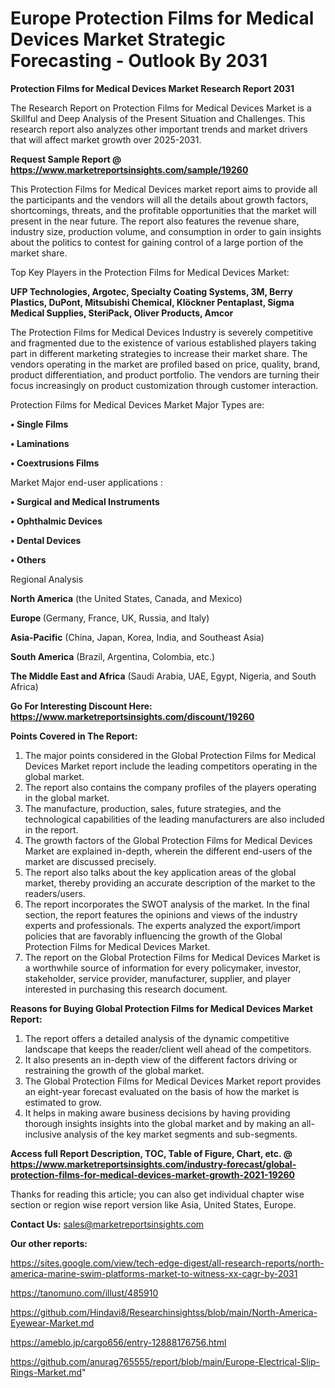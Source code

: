 # Europe Protection Films for Medical Devices Market Strategic Forecasting - Outlook By 2031

<strong>Protection Films for Medical Devices Market Research Report 2031</strong>

The Research Report on Protection Films for Medical Devices Market is a Skillful and Deep Analysis of the Present Situation and Challenges. This research report also analyzes other important trends and market drivers that will affect market growth over 2025-2031.

<strong>Request Sample Report @ <a href=https://www.marketreportsinsights.com/sample/19260>https://www.marketreportsinsights.com/sample/19260</a></strong>

This Protection Films for Medical Devices market report aims to provide all the participants and the vendors will all the details about growth factors, shortcomings, threats, and the profitable opportunities that the market will present in the near future. The report also features the revenue share, industry size, production volume, and consumption in order to gain insights about the politics to contest for gaining control of a large portion of the market share.

Top Key Players in the Protection Films for Medical Devices Market:

<strong>UFP Technologies, Argotec, Specialty Coating Systems, 3M, Berry Plastics, DuPont, Mitsubishi Chemical, Klöckner Pentaplast, Sigma Medical Supplies, SteriPack, Oliver Products, Amcor</strong>

The Protection Films for Medical Devices Industry is severely competitive and fragmented due to the existence of various established players taking part in different marketing strategies to increase their market share. The vendors operating in the market are profiled based on price, quality, brand, product differentiation, and product portfolio. The vendors are turning their focus increasingly on product customization through customer interaction.

Protection Films for Medical Devices Market Major Types are:

<strong>• Single Films

• Laminations

• Coextrusions Films</strong>

Market Major end-user applications :

<strong>• Surgical and Medical Instruments

• Ophthalmic Devices

• Dental Devices

• Others</strong>

Regional Analysis

</u><strong><b>North America</b></strong> (the United States, Canada, and Mexico)

<strong><b>Europe </b></strong>(Germany, France, UK, Russia, and Italy)

<strong><b>Asia-Pacific</b></strong> (China, Japan, Korea, India, and Southeast Asia)

<strong><b>South America</b></strong> (Brazil, Argentina, Colombia, etc.)

<strong><b>The Middle East and Africa</b></strong> (Saudi Arabia, UAE, Egypt, Nigeria, and South Africa)

<strong>Go For Interesting Discount Here: <a href=https://www.marketreportsinsights.com/discount/19260>https://www.marketreportsinsights.com/discount/19260</a></strong>

<strong>Points Covered in The Report:</strong>
<ol>
  <li>The major points considered in the Global Protection Films for Medical Devices Market report include the leading competitors operating in the global market.</li>
  <li>The report also contains the company profiles of the players operating in the global market.</li>
  <li>The manufacture, production, sales, future strategies, and the technological capabilities of the leading manufacturers are also included in the report.</li>
  <li>The growth factors of the Global Protection Films for Medical Devices Market are explained in-depth, wherein the different end-users of the market are discussed precisely.</li>
  <li>The report also talks about the key application areas of the global market, thereby providing an accurate description of the market to the readers/users.</li>
  <li>The report incorporates the SWOT analysis of the market. In the final section, the report features the opinions and views of the industry experts and professionals. The experts analyzed the export/import policies that are favorably influencing the growth of the Global Protection Films for Medical Devices Market.</li>
  <li>The report on the Global Protection Films for Medical Devices Market is a worthwhile source of information for every policymaker, investor, stakeholder, service provider, manufacturer, supplier, and player interested in purchasing this research document.</li>
</ol>
<strong>Reasons for Buying Global Protection Films for Medical Devices Market Report:</strong>

<ol>
  <li>The report offers a detailed analysis of the dynamic competitive landscape that keeps the reader/client well ahead of the competitors.</li>
  <li>It also presents an in-depth view of the different factors driving or restraining the growth of the global market.</li>
  <li>The Global Protection Films for Medical Devices Market report provides an eight-year forecast evaluated on the basis of how the market is estimated to grow.</li>
  <li>It helps in making aware business decisions by having providing thorough insights insights into the global market and by making an all-inclusive analysis of the key market segments and sub-segments.</li>
</ol>
<strong>Access full Report Description, TOC, Table of Figure, Chart, etc. @ <a href=https://www.marketreportsinsights.com/industry-forecast/global-protection-films-for-medical-devices-market-growth-2021-19260>https://www.marketreportsinsights.com/industry-forecast/global-protection-films-for-medical-devices-market-growth-2021-19260</a></strong>


Thanks for reading this article; you can also get individual chapter wise section or region wise report version like Asia, United States, Europe.

<strong>Contact Us:</strong>
sales@marketreportsinsights.com

<strong>Our other reports:</strong>

<a href=https://sites.google.com/view/tech-edge-digest/all-research-reports/north-america-marine-swim-platforms-market-to-witness-xx-cagr-by-2031>https://sites.google.com/view/tech-edge-digest/all-research-reports/north-america-marine-swim-platforms-market-to-witness-xx-cagr-by-2031</a>

<a href=https://tanomuno.com/illust/485910>https://tanomuno.com/illust/485910</a>

<a href=https://github.com/Hindavi8/Researchinsightss/blob/main/North-America-Eyewear-Market.md>https://github.com/Hindavi8/Researchinsightss/blob/main/North-America-Eyewear-Market.md</a>

<a href=https://ameblo.jp/cargo656/entry-12888176756.html>https://ameblo.jp/cargo656/entry-12888176756.html</a>

<a href=https://github.com/anurag765555/report/blob/main/Europe-Electrical-Slip-Rings-Market.md>https://github.com/anurag765555/report/blob/main/Europe-Electrical-Slip-Rings-Market.md</a>"

